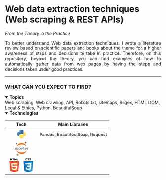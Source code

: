 # Web data extraction techniques (Web scraping & REST APIs) 
<i>From the Theory to the Practice</i>

<p align="justify"> To better understand Web data extraction techniques, I wrote a literature review based on scientific papers and books about the theme for a higher awareness of steps and decisions to take in practice. Therefore, on this repository, beyond the theory, you can find examples of how to automatically gather data from web pages by having the steps and decisions taken under good practices. </p> 
<hr>
<h3> <b> WHAT CAN YOU EXPECT TO FIND? </b> </h3>
<details open><summary><b>Topics</b></summary>
Web scraping, Web crawling, API, Robots.txt, sitemaps,	Regex, HTML DOM, Legal & Ethics, Python, BeautifulSoup
</details>

<details open><summary><b>Technologies</b></summary>
<table>
              <thead>
                <tr>
                  <th>Tech</th>
                  <th>Main Libraries </th>
                </tr>
              </thead>
              <tbody>
                <tr>
                  <td align = "center"> <img src="https://github.com/netojoao85/icons/blob/main/python.svg" width = "35" height = "35"> </td>
                  <td> Pandas, BeautifoulSoup, Request </td>
                </tr>
                <tr>
                  <td align = "center"> <img src="https://github.com/netojoao85/icons/blob/main/jupyter.svg" width = "45" height = "45"> </td>
                  <td> </td>
                </tr>
                <tr>
                  <td align = "center"> <img src="https://github.com/netojoao85/icons/blob/main/html5.svg" width = "45" height = "45"><img src="https://github.com/netojoao85/icons/blob/main/css3.svg" width = "45" height = "45"> </td>
                  <td> </td>
                </tr>
              </tbody>
            </table>

</details>





 

